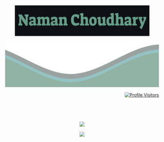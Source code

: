 <p align="center">
  <img src="https://raw.githubusercontent.com/naman2341/naman2341/master/Name1.png" width="441" height="100">
</p>	  
  
  <img src="https://raw.githubusercontent.com/naman2341/naman2341/master/waves1.svg" width="100%" height="150">
  
  <p align = "right">
  <a href="https://github.com/naman2341">  
  <img src ="https://komarev.com/ghpvc/?username=naman2341&color=54a58b&style=flat-square" alt="Profile Visitors"/>
  </a>
</p>

 <br><br><br>
  <p align="center"> <img src="https://github-readme-stats.vercel.app/api?username=naman2341&show_icons=true&theme=gotham&count_private=true"/>
  <br>
  <p align="center"> <img src="https://github-readme-stats.vercel.app/api/top-langs/?username=naman2341&show_icons=true&theme=gotham&count_private"/>

